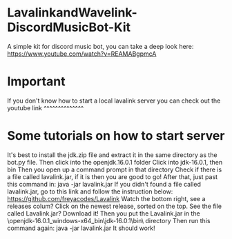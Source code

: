 # LavalinkandWavelink-DiscordMusicBot-Kit
A simple kit for discord music bot, you can take a deep look here: https://www.youtube.com/watch?v=REAMABgpmcA

# Important
If you don't know how to start a local lavalink server you can check out the youtube link ^^^^^^^^^^^^^^

# Some tutorials on how to start server
It's best to install the jdk.zip file and extract it in the same directory as the bot.py file.
Then click into the openjdk.16.0.1 folder
Click into jdk-16.0.1, then bin
Then you open up a command prompt in that directory
Check if there is a file called lavalink.jar, if it is then you are good to go!
After that, just past this command in: java -jar lavalink.jar
If you didn't found a file called lavalink.jar, go to this link and follow the instruction below: https://github.com/freyacodes/Lavalink
Watch the bottom right, see a releases colum? Click on the newest release, sorted on the top.
See the file called Lavalink.jar? Download it!
Then you put the Lavalink.jar in the \openjdk-16.0.1_windows-x64_bin\jdk-16.0.1\bin\ directory
Then run this command again: java -jar lavalink.jar
It should work!
